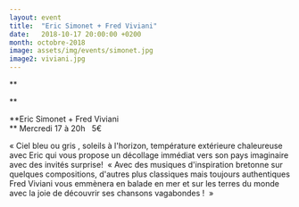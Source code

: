 ```yaml
---
layout: event
title:  "Eric Simonet + Fred Viviani"
date:   2018-10-17 20:00:00 +0200
month: octobre-2018
image: assets/img/events/simonet.jpg
image2: viviani.jpg
---
```


**


**













**Eric Simonet + Fred Viviani  
** Mercredi 17 à 20h   5€

« Ciel bleu ou gris , soleils à l'horizon, température extérieure chaleureuse avec Eric qui vous propose un décollage immédiat vers son pays imaginaire avec des invités surprise!  « Avec des musiques d'inspiration bretonne sur quelques compositions, d'autres plus classiques mais toujours authentiques Fred Viviani vous emmènera en balade en mer et sur les terres du monde avec la joie de découvrir ses chansons vagabondes !  »

